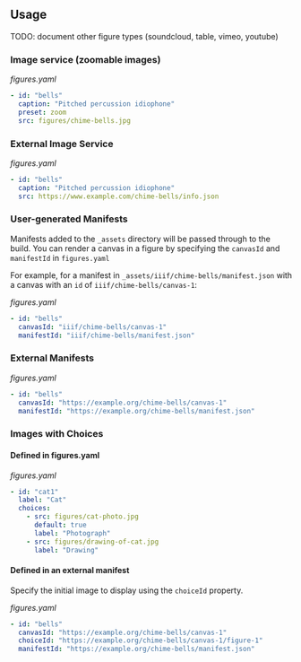 ## Usage
TODO: document other figure types (soundcloud, table, vimeo, youtube)

### Image service (zoomable images)
_figures.yaml_
```yaml
- id: "bells"
  caption: "Pitched percussion idiophone"
  preset: zoom
  src: figures/chime-bells.jpg
```

### External Image Service
_figures.yaml_
```yaml
- id: "bells"
  caption: "Pitched percussion idiophone"
  src: https://www.example.com/chime-bells/info.json
```

### User-generated Manifests
Manifests added to the `_assets` directory will be passed through to the build. You can render a canvas in a figure by specifying the `canvasId` and `manifestId` in `figures.yaml`

For example, for a manifest in `_assets/iiif/chime-bells/manifest.json` with a canvas with an `id` of `iiif/chime-bells/canvas-1`:

_figures.yaml_
```yaml
- id: "bells"
  canvasId: "iiif/chime-bells/canvas-1"
  manifestId: "iiif/chime-bells/manifest.json"
```

### External Manifests
_figures.yaml_
```yaml
- id: "bells"
  canvasId: "https://example.org/chime-bells/canvas-1"
  manifestId: "https://example.org/chime-bells/manifest.json"
```

### Images with Choices
#### Defined in figures.yaml
_figures.yaml_
```yaml
- id: "cat1"
  label: "Cat"
  choices:
    - src: figures/cat-photo.jpg
      default: true
      label: "Photograph"
    - src: figures/drawing-of-cat.jpg
      label: "Drawing"
```

#### Defined in an external manifest
Specify the initial image to display using the `choiceId` property.

_figures.yaml_
```yaml
- id: "bells"
  canvasId: "https://example.org/chime-bells/canvas-1"
  choiceId: "https://example.org/chime-bells/canvas-1/figure-1"
  manifestId: "https://example.org/chime-bells/manifest.json"
```
